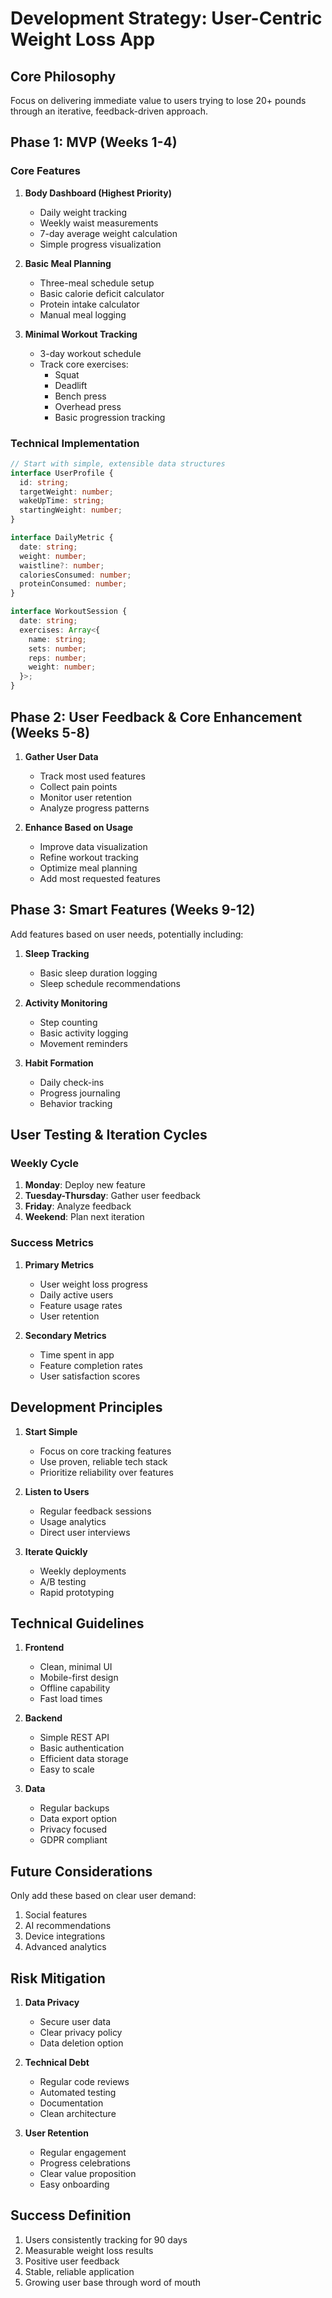 # Development Strategy: User-Centric Weight Loss App

## Core Philosophy
Focus on delivering immediate value to users trying to lose 20+ pounds through an iterative, feedback-driven approach.

## Phase 1: MVP (Weeks 1-4)
### Core Features
1. **Body Dashboard (Highest Priority)**
   - Daily weight tracking
   - Weekly waist measurements
   - 7-day average weight calculation
   - Simple progress visualization

2. **Basic Meal Planning**
   - Three-meal schedule setup
   - Basic calorie deficit calculator
   - Protein intake calculator
   - Manual meal logging

3. **Minimal Workout Tracking**
   - 3-day workout schedule
   - Track core exercises:
     - Squat
     - Deadlift
     - Bench press
     - Overhead press
     - Basic progression tracking

### Technical Implementation
```typescript
// Start with simple, extensible data structures
interface UserProfile {
  id: string;
  targetWeight: number;
  wakeUpTime: string;
  startingWeight: number;
}

interface DailyMetric {
  date: string;
  weight: number;
  waistline?: number;
  caloriesConsumed: number;
  proteinConsumed: number;
}

interface WorkoutSession {
  date: string;
  exercises: Array<{
    name: string;
    sets: number;
    reps: number;
    weight: number;
  }>;
}
```

## Phase 2: User Feedback & Core Enhancement (Weeks 5-8)
1. **Gather User Data**
   - Track most used features
   - Collect pain points
   - Monitor user retention
   - Analyze progress patterns

2. **Enhance Based on Usage**
   - Improve data visualization
   - Refine workout tracking
   - Optimize meal planning
   - Add most requested features

## Phase 3: Smart Features (Weeks 9-12)
Add features based on user needs, potentially including:
1. **Sleep Tracking**
   - Basic sleep duration logging
   - Sleep schedule recommendations

2. **Activity Monitoring**
   - Step counting
   - Basic activity logging
   - Movement reminders

3. **Habit Formation**
   - Daily check-ins
   - Progress journaling
   - Behavior tracking

## User Testing & Iteration Cycles
### Weekly Cycle
1. **Monday**: Deploy new feature
2. **Tuesday-Thursday**: Gather user feedback
3. **Friday**: Analyze feedback
4. **Weekend**: Plan next iteration

### Success Metrics
1. **Primary Metrics**
   - User weight loss progress
   - Daily active users
   - Feature usage rates
   - User retention

2. **Secondary Metrics**
   - Time spent in app
   - Feature completion rates
   - User satisfaction scores

## Development Principles
1. **Start Simple**
   - Focus on core tracking features
   - Use proven, reliable tech stack
   - Prioritize reliability over features

2. **Listen to Users**
   - Regular feedback sessions
   - Usage analytics
   - Direct user interviews

3. **Iterate Quickly**
   - Weekly deployments
   - A/B testing
   - Rapid prototyping

## Technical Guidelines
1. **Frontend**
   - Clean, minimal UI
   - Mobile-first design
   - Offline capability
   - Fast load times

2. **Backend**
   - Simple REST API
   - Basic authentication
   - Efficient data storage
   - Easy to scale

3. **Data**
   - Regular backups
   - Data export option
   - Privacy focused
   - GDPR compliant

## Future Considerations
Only add these based on clear user demand:
1. Social features
2. AI recommendations
3. Device integrations
4. Advanced analytics

## Risk Mitigation
1. **Data Privacy**
   - Secure user data
   - Clear privacy policy
   - Data deletion option

2. **Technical Debt**
   - Regular code reviews
   - Automated testing
   - Documentation
   - Clean architecture

3. **User Retention**
   - Regular engagement
   - Progress celebrations
   - Clear value proposition
   - Easy onboarding

## Success Definition
1. Users consistently tracking for 90 days
2. Measurable weight loss results
3. Positive user feedback
4. Stable, reliable application
5. Growing user base through word of mouth
